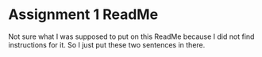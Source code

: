 # Assignment 1 ReadMe
 Not sure what I was supposed to put on this ReadMe because I did not find instructions for it.  So I just put these two sentences in there.
